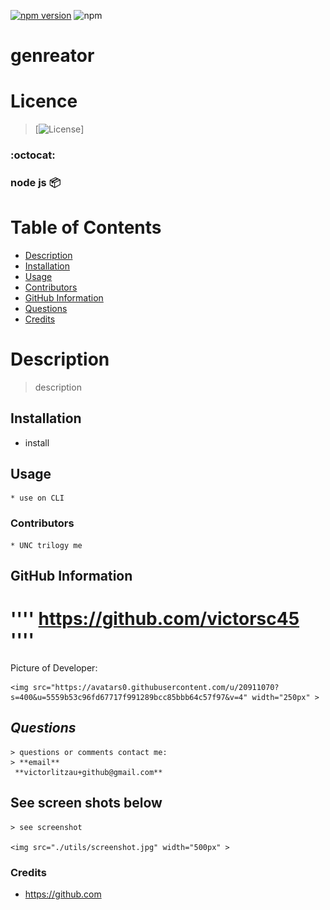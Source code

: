 
   [![npm version](https://badgen.net/npm/v/inquirer-emoji)](https://www.npmjs.com/package/inquirer-emoji)
   <img src="https://badge.fury.io/js/inquirer.svg" alt="npm">
 
   # genreator 


   # Licence
  
  >  [![License](https://img.shields.io/badge/License-afl-3.0-pink.svg)]
    
  ### :octocat:
  ### node js :package: 
  
  # Table of Contents
  <!-- toc -->
  * [Description](#description)
  * [Installation](#installation)
  * [Usage](#usage)
  * [Contributors](#contributors)
  * [GitHub Information](#github-information)
  * [Questions](#questions)
  * [Credits](#credits)
   <!-- toc stop -->

  # **Description**
    
   > description


  ## **Installation**
    
  * install

  ## **Usage**
   
    * use on CLI

  ### **Contributors**   
    * UNC trilogy me

  ## **GitHub Information**
 
  # '''' https://github.com/victorsc45 ''''

  Picture of Developer: 

    <img src="https://avatars0.githubusercontent.com/u/20911070?s=400&u=5559b53c96fd67717f991289bcc85bbb64c57f97&v=4" width="250px" >
  
  ## *Questions*
    > questions or comments contact me:
    > **email**
     **victorlitzau+github@gmail.com**

  ## See screen shots below
    > see screenshot

    <img src="./utils/screenshot.jpg" width="500px" >
    
  ### Credits
  
   * https://github.com

      

